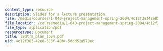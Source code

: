```yaml
---
content_type: resource
description: Slides for a lecture presentation.
file: /media/courses/1-040-project-management-spring-2004/4c12f38342e8583f48bc5ddd52a570ec_l9dtrm_plan_sp04.pdf
file_location: /coursemedia/1-040-project-management-spring-2004/4c12f38342e8583f48bc5ddd52a570ec_l9dtrm_plan_sp04.pdf
file_type: application/pdf
resourcetype: Document
title: l9dtrm_plan_sp04.pdf
uid: 4c12f383-42e8-583f-48bc-5ddd52a570ec
---
```

